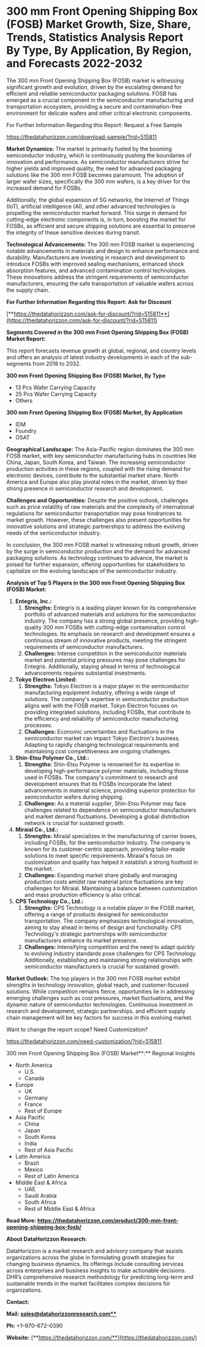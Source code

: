 ﻿# **300 mm Front Opening Shipping Box (FOSB) Market Growth, Size, Share, Trends, Statistics Analysis Report By Type, By Application, By Region, and Forecasts 2022-2032**
The 300 mm Front Opening Shipping Box (FOSB) market is witnessing significant growth and evolution, driven by the escalating demand for efficient and reliable semiconductor packaging solutions. FOSB has emerged as a crucial component in the semiconductor manufacturing and transportation ecosystem, providing a secure and contamination-free environment for delicate wafers and other critical electronic components.

For Further Information Regarding this Report: Request a Free Sample

<https://thedatahorizzon.com/download-sample/?rid=515811>

**Market Dynamics:** The market is primarily fueled by the booming semiconductor industry, which is continuously pushing the boundaries of innovation and performance. As semiconductor manufacturers strive for higher yields and improved quality, the need for advanced packaging solutions like the 300 mm FOSB becomes paramount. The adoption of larger wafer sizes, specifically the 300 mm wafers, is a key driver for the increased demand for FOSBs.

Additionally, the global expansion of 5G networks, the Internet of Things (IoT), artificial intelligence (AI), and other advanced technologies is propelling the semiconductor market forward. This surge in demand for cutting-edge electronic components is, in turn, boosting the market for FOSBs, as efficient and secure shipping solutions are essential to preserve the integrity of these sensitive devices during transit.

**Technological Advancements:** The 300 mm FOSB market is experiencing notable advancements in materials and design to enhance performance and durability. Manufacturers are investing in research and development to introduce FOSBs with improved sealing mechanisms, enhanced shock absorption features, and advanced contamination control technologies. These innovations address the stringent requirements of semiconductor manufacturers, ensuring the safe transportation of valuable wafers across the supply chain.

**For Further Information Regarding this Report: Ask for Discount**

[**https://thedatahorizzon.com/ask-for-discount/?rid=515811**](https://thedatahorizzon.com/ask-for-discount/?rid=515811)

**Segments Covered in the 300 mm Front Opening Shipping Box (FOSB) Market Report:**

This report forecasts revenue growth at global, regional, and country levels and offers an analysis of latest industry developments in each of the sub-segments from 2018 to 2032.

**300 mm Front Opening Shipping Box (FOSB) Market, By Type**

- 13 Pcs Wafer Carrying Capacity
- 25 Pcs Wafer Carrying Capacity
- Others

**300 mm Front Opening Shipping Box (FOSB) Market, By Application**

- IDM
- Foundry
- OSAT

**Geographical Landscape:** The Asia-Pacific region dominates the 300 mm FOSB market, with key semiconductor manufacturing hubs in countries like China, Japan, South Korea, and Taiwan. The increasing semiconductor production activities in these regions, coupled with the rising demand for electronic devices, contribute to the substantial market share. North America and Europe also play pivotal roles in the market, driven by their strong presence in semiconductor research and development.

**Challenges and Opportunities:** Despite the positive outlook, challenges such as price volatility of raw materials and the complexity of international regulations for semiconductor transportation may pose hindrances to market growth. However, these challenges also present opportunities for innovative solutions and strategic partnerships to address the evolving needs of the semiconductor industry.

In conclusion, the 300 mm FOSB market is witnessing robust growth, driven by the surge in semiconductor production and the demand for advanced packaging solutions. As technology continues to advance, the market is poised for further expansion, offering opportunities for stakeholders to capitalize on the evolving landscape of the semiconductor industry.


**Analysis of Top 5 Players in the 300 mm Front Opening Shipping Box (FOSB) Market:**

1. **Entegris, Inc.:**
   1. **Strengths:** Entegris is a leading player known for its comprehensive portfolio of advanced materials and solutions for the semiconductor industry. The company has a strong global presence, providing high-quality 300 mm FOSBs with cutting-edge contamination control technologies. Its emphasis on research and development ensures a continuous stream of innovative products, meeting the stringent requirements of semiconductor manufacturers.
   1. **Challenges:** Intense competition in the semiconductor materials market and potential pricing pressures may pose challenges for Entegris. Additionally, staying ahead in terms of technological advancements requires substantial investments.
1. **Tokyo Electron Limited:**
   1. **Strengths:** Tokyo Electron is a major player in the semiconductor manufacturing equipment industry, offering a wide range of solutions. The company's expertise in semiconductor production aligns well with the FOSB market. Tokyo Electron focuses on providing integrated solutions, including FOSBs, that contribute to the efficiency and reliability of semiconductor manufacturing processes.
   1. **Challenges:** Economic uncertainties and fluctuations in the semiconductor market can impact Tokyo Electron's business. Adapting to rapidly changing technological requirements and maintaining cost competitiveness are ongoing challenges.
1. **Shin-Etsu Polymer Co., Ltd.:**
   1. **Strengths:** Shin-Etsu Polymer is renowned for its expertise in developing high-performance polymer materials, including those used in FOSBs. The company's commitment to research and development ensures that its FOSBs incorporate the latest advancements in material science, providing superior protection for semiconductor wafers during shipping.
   1. **Challenges:** As a material supplier, Shin-Etsu Polymer may face challenges related to dependence on semiconductor manufacturers and market demand fluctuations. Developing a global distribution network is crucial for sustained growth.
1. **Miraial Co., Ltd.:**
   1. **Strengths:** Miraial specializes in the manufacturing of carrier boxes, including FOSBs, for the semiconductor industry. The company is known for its customer-centric approach, providing tailor-made solutions to meet specific requirements. Miraial's focus on customization and quality has helped it establish a strong foothold in the market.
   1. **Challenges:** Expanding market share globally and managing production costs amidst raw material price fluctuations are key challenges for Miraial. Maintaining a balance between customization and mass production efficiency is also critical.
1. **CPS Technology Co., Ltd.:**
   1. **Strengths:** CPS Technology is a notable player in the FOSB market, offering a range of products designed for semiconductor transportation. The company emphasizes technological innovation, aiming to stay ahead in terms of design and functionality. CPS Technology's strategic partnerships with semiconductor manufacturers enhance its market presence.
   1. **Challenges:** Intensifying competition and the need to adapt quickly to evolving industry standards pose challenges for CPS Technology. Additionally, establishing and maintaining strong relationships with semiconductor manufacturers is crucial for sustained growth.

**Market Outlook:** The top players in the 300 mm FOSB market exhibit strengths in technology innovation, global reach, and customer-focused solutions. While competition remains fierce, opportunities lie in addressing emerging challenges such as cost pressures, market fluctuations, and the dynamic nature of semiconductor technologies. Continuous investment in research and development, strategic partnerships, and efficient supply chain management will be key factors for success in this evolving market.

Want to change the report scope? Need Customization?

<https://thedatahorizzon.com/need-customization/?rid=515811>



300 mm Front Opening Shipping Box (FOSB) Market**:** Regional Insights

- North America
  - U.S.
  - Canada
- Europe
  - UK
  - Germany
  - France
  - Rest of Europe
- Asia Pacific
  - China
  - Japan
  - South Korea
  - India
  - Rest of Asia Pacific
- Latin America
  - Brazil
  - Mexico
  - Rest of Latin America
- Middle East & Africa
  - UAE
  - Saudi Arabia
  - South Africa
  - Rest of Middle East & Africa

**Read More: https://thedatahorizzon.com/product/300-mm-front-opening-shipping-box-fosb/**

**About DataHorizzon Research:**

DataHorizzon is a market research and advisory company that assists organizations across the globe in formulating growth strategies for changing business dynamics. Its offerings include consulting services across enterprises and business insights to make actionable decisions. DHR’s comprehensive research methodology for predicting long-term and sustainable trends in the market facilitates complex decisions for organizations.

**Contact:**

**Mail: [sales@datahorizzonresearch.com**](mailto:sales@datahorizzonresearch.com)**

**Ph:** +1–970–672–0390

**Website:** [**https://thedatahorizzon.com/**](https://thedatahorizzon.com/)



